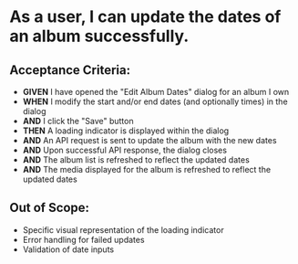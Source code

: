 # As a user, I can update the dates of an album successfully.

## Acceptance Criteria:
*   **GIVEN** I have opened the "Edit Album Dates" dialog for an album I own
*   **WHEN** I modify the start and/or end dates (and optionally times) in the dialog
*   **AND** I click the "Save" button
*   **THEN** A loading indicator is displayed within the dialog
*   **AND** An API request is sent to update the album with the new dates
*   **AND** Upon successful API response, the dialog closes
*   **AND** The album list is refreshed to reflect the updated dates
*   **AND** The media displayed for the album is refreshed to reflect the updated dates

## Out of Scope:
*   Specific visual representation of the loading indicator
*   Error handling for failed updates
*   Validation of date inputs

